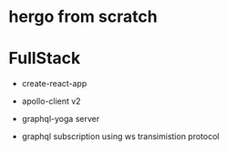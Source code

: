 # hergo from scratch

FullStack
========

- create-react-app

- apollo-client v2

- graphql-yoga server

- graphql subscription using ws transimistion protocol
